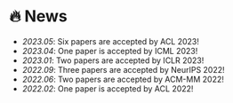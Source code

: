 # 🔥 News
- *2023.05*: Six papers are accepted by ACL 2023!
- *2023.04*: One paper is accepted by ICML 2023!
- *2023.01*: Two papers are accepted by ICLR 2023!
- *2022.09*: Three papers are accepted by NeurIPS 2022!
- *2022.06*: Two papers are accepted by ACM-MM 2022!
- *2022.02*: One paper is accepted by ACL 2022!
